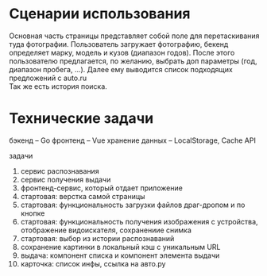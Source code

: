 # Сценарии использования  
  
Основная часть страницы представляет собой поле для перетаскивания туда фотографии.
Пользователь загружает фотографию, бекенд определяет марку, модель и кузов (диапазон годов).
После этого пользователю предлагается, по желанию, выбрать доп параметры (год, диапазон пробега, ...).
Далее ему выводится список подходящих предложений с auto.ru  
Так же есть история поиска.

# Технические задачи
бэкенд – Go
фронтенд  – Vue
хранение данных – LocalStorage, Cache API

задачи
1. сервис распознавания
2. сервис получения выдачи
3. фронтенд-сервис, который отдает приложение
4. стартовая: верстка самой страницы
5. стартовая: функциональность загрузки файлов драг-дропом и по кнопке
6. стартовая: функциональность получения изображения с устройства, отображение видоискателя, сохранениие снимка
7. стартовая: выбор из истории распознаваний
8. сохранение картинки в локальный кэш с уникальным URL
9. выдача: компонент списка и компонент элемента выдачи
10. карточка: список инфы, ссылка на авто.ру
